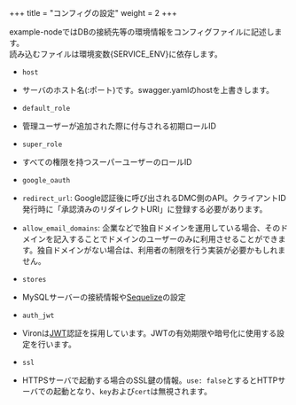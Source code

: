 +++
title = "コンフィグの設定"
weight = 2
+++

example-nodeではDBの接続先等の環境情報をコンフィグファイルに記述します。  
読み込むファイルは環境変数{SERVICE_ENV}に依存します。  

- `host`
 - サーバのホスト名(:ポート)です。swagger.yamlのhostを上書きします。

- `default_role`
 - 管理ユーザーが追加された際に付与される初期ロールID

- `super_role`
 - すべての権限を持つスーパーユーザーのロールID

- `google_oauth`
 - `redirect_url`: Google認証後に呼び出されるDMC側のAPI。クライアントID発行時に「承認済みのリダイレクトURI」に登録する必要があります。
 - `allow_email_domains`: 企業などで独自ドメインを運用している場合、そのドメインを記入することでドメインのユーザーのみに利用させることができます。独自ドメインがない場合は、利用者の制限を行う実装が必要かもしれません。

- `stores`
 - MySQLサーバーの接続情報や[Sequelize](http://docs.sequelizejs.com/)の設定

- `auth_jwt`
 - Vironは[JWT](https://tools.ietf.org/html/rfc7519)認証を採用しています。JWTの有効期限や暗号化に使用する設定を行います。

- `ssl`
 - HTTPSサーバで起動する場合のSSL鍵の情報。`use: false`とするとHTTPサーバでの起動となり、`key`および`cert`は無視されます。
